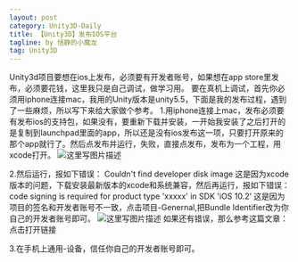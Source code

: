 ```yaml
---
layout: post
category: Unity3D-Daily
title: 【Unity3D】发布IOS平台
tagline: by 恬静的小魔龙
tag: Unity3D
---
```


Unity3d项目要想在ios上发布，必须要有开发者账号，如果想在app store里发布，必须要花钱，这里我只是自己调试，做学习用。
要在真机上调试，首先你必须用iphone连接mac，我用的Unity版本是unity5.5，下面是我的发布过程，遇到了一些麻烦，所以写下来给大家做个参考。
1.用iphone连接上mac，发布必须要有发布ios的支持包，如果没有，要重新下载并安装，一开始我安装了之后打开的是复制到launchpad里面的app，所以还是没有ios发布这一项，只要打开原来的那个app就行了。然后点发布并运行，失败，直接点发布，发布为一个工程，用xcode打开。
![这里写图片描述](http://img.blog.csdn.net/20171110140035393?watermark/2/text/aHR0cDovL2Jsb2cuY3Nkbi5uZXQvcTc2NDQyNDU2Nw==/font/5a6L5L2T/fontsize/400/fill/I0JBQkFCMA==/dissolve/70/gravity/SouthEast)

2.然后运行，报如下错误：
Couldn't find developer disk image
这是因为xcode版本的问题，下载安装最新版本的xcode和系统兼容，然后再运行，报如下错误：
code signing is required for product type 'xxxxx' in SDK 'iOS 10.2’
这是因为项目的签名和开发者账号不一致，点击项目-Genernal,把Bundle Identifier改为你自己的开发者账号即可。
![这里写图片描述](http://img.blog.csdn.net/20171110140046139?watermark/2/text/aHR0cDovL2Jsb2cuY3Nkbi5uZXQvcTc2NDQyNDU2Nw==/font/5a6L5L2T/fontsize/400/fill/I0JBQkFCMA==/dissolve/70/gravity/SouthEast)
如果还有错误，那么参考这篇文章：点击打开链接

3.在手机上通用-设备，信任你自己的开发者账号即可。



